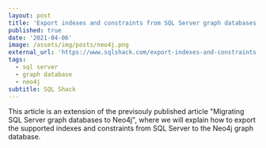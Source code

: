 ```yaml
---
layout: post
title: 'Export indexes and constraints from SQL Server graph databases to Neo4j'
published: true
date: '2021-04-06'
image: /assets/img/posts/neo4j.png
external_url: 'https://www.sqlshack.com/export-indexes-and-constraints-from-sql-server-graph-databases-to-neo4j/'
tags:
  - sql server
  - graph database
  - neo4j
subtitle: SQL Shack
---
```

This article is an extension of the previsouly published article "Migrating SQL Server graph databases to Neo4j", where we will explain how to export the supported indexes and constraints from SQL Server to the Neo4j graph database.
